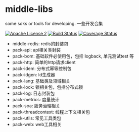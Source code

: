 # middle-libs

some sdks or tools for developing. 一些开发合集 

[![Apache License 2](https://img.shields.io/badge/license-ASF2-blue.svg)](https://www.apache.org/licenses/LICENSE-2.0.txt)
[![Build Status](https://travis-ci.com/knightliao/middle-libs.svg?branch=main)](https://travis-ci.com/knightliao/middle-libs)
[![Coverage Status](https://coveralls.io/repos/github/knightliao/middle-libs/badge.svg)](https://coveralls.io/github/knightliao/middle-libs)

- middle-redis: redis的封装包
- pack-api: api相关类封装
- pack-bom: 基础软件必使用包，包括 logback, 单元测试test 等
- pack-http: 简单的http请求client
- pack-idem: 分布式幂等控制包
- pack-idgen: Id生成器
- pack-lang: 基础类及领域相关
- pack-lock: 锁相关包，包括分布式锁
- pack-log: 日志封装包
- pack-metrics: 度量统计
- pack-soa: 服务治理相关
- pack-threadcontext: 线程上下文相关包
- pack-utils: 常见工具类包
- pack-web: web工具相关

